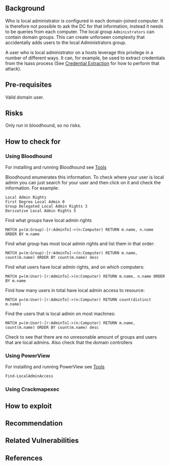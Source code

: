 
## Background



Who is local administrator is configured in each domain-joined computer. It is therefore not possible to ask the DC for that information, instead it needs to be queries from each computer. The local group `Administrators` can contain domain groups. This can create unforseen complexity that accidentally adds users to the local Administrators group.

A user who is local administrator on a hosts leverage this privilege in a number of different ways. It can, for example, be used to extract credentials from the lsass process (See [Credential Extraction](../../active_directory_privilege_escalation/credential_extraction) for how to perform that attack).


## Pre-requisites

Valid domain user.

## Risks

Only run in bloodhound, so no risks.

## How to check for

### Using Bloodhound
For installing and running Bloodhound see [Tools](../../good_to_know/tools)

Bloodhound enumerates this information.
To check where your user is local admin you can just search for your user and then click on it and check the information. For example:

```
Local Admin Rights
First Degree Local Admin 0
Group Delegated Local Admin Rights 3
Derivative Local Admin Rights 5
```


Find what groups have local admin rights           

```
MATCH p=(m:Group)-[r:AdminTo]->(n:Computer) RETURN m.name, n.name ORDER BY m.name
```

Find what group has most local admin rights and list them in that order:

```
MATCH p=(m:Group)-[r:AdminTo]->(n:Computer) RETURN m.name, count(m.name) ORDER BY count(m.name) desc
```

Find what users have local admin rights, and on which computers:

```
MATCH p=(m:User)-[r:AdminTo]->(n:Computer) RETURN m.name, n.name ORDER BY m.name
```

Find how many users in total have local admin access to resource:

```
MATCH p=(m:User)-[r:AdminTo]->(n:Computer) RETURN count(distinct m.name)
```

Find the users that is local admin on most machines:

```
MATCH p=(m:User)-[r:AdminTo]->(n:Computer) RETURN m.name, count(m.name) ORDER BY count(m.name) desc
```

Check to see that there are no unresonable amount of groups and users that are local admins. Also check that the domain controllers 


### Using PowerView
For installing and running PowerView see [Tools](../../good_to_know/tools)


```powershell
Find-LocalAdminAccess
```


### Using Crackmapexec


## How to exploit


## Recommendation


## Related Vulnerabilities

## References


